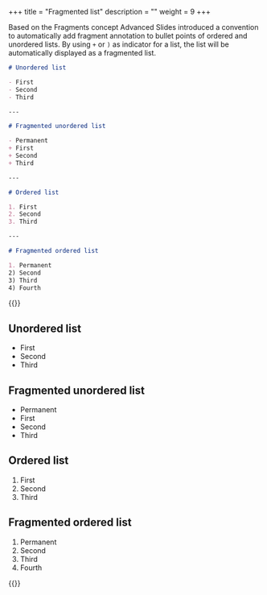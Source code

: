 +++
title = "Fragmented list"
description = ""
weight = 9
+++

Based on the Fragments concept Advanced Slides introduced a convention to automatically add fragment annotation to bullet points of ordered and unordered lists. By using `+` or `)` as indicator for a list, the list will be automatically displayed as a fragmented list.


```md
# Unordered list

- First
- Second
- Third

---

# Fragmented unordered list

- Permanent
+ First
+ Second
+ Third

---

# Ordered list

1. First
2. Second
3. Third

---

# Fragmented ordered list

1. Permanent
2) Second
3) Third
4) Fourth
```

{{<revealhtml theme="black" progress="true" controls="true">}}

<section><h1 id="unordered-list">Unordered list</h1>
<ul>
<li>First</li>
<li>Second</li>
<li>Third</li>
</ul>
</section>

<section><h1 id="fragmented-unordered-list">Fragmented unordered list</h1>
<ul>
<li>Permanent</li>
<li class="fragment" data-fragment-index="0">First</li>
<li class="fragment" data-fragment-index="1">Second</li>
<li class="fragment" data-fragment-index="2">Third</li>
</ul>
</section>

<section><h1 id="ordered-list">Ordered list</h1>
<ol>
<li>First</li>
<li>Second</li>
<li>Third</li>
</ol>
</section>

<section><h1 id="fragmented-ordered-list">Fragmented ordered list</h1>
<ol>
<li>Permanent</li>
<li class="fragment" data-fragment-index="0">Second</li>
<li class="fragment" data-fragment-index="1">Third</li>
<li class="fragment" data-fragment-index="2">Fourth</li>
</ol>
</section>

{{</revealhtml>}}

